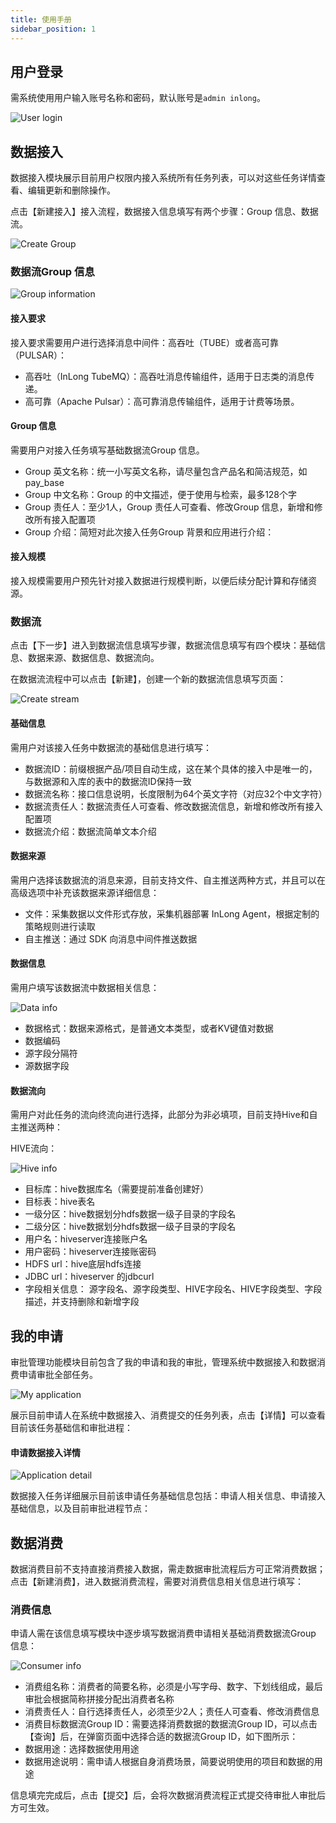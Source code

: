 ```yaml
---
title: 使用手册
sidebar_position: 1
---
```


## 用户登录

需系统使用用户输入账号名称和密码，默认账号是`admin inlong`。

![User login](img/user-login.png)

## 数据接入

数据接入模块展示目前用户权限内接入系统所有任务列表，可以对这些任务详情查看、编辑更新和删除操作。

点击【新建接入】接入流程，数据接入信息填写有两个步骤：Group 信息、数据流。

![Create Group](img/create-group.png)

### 数据流Group 信息

![Group information](img/group-information.png)

#### 接入要求

接入要求需要用户进行选择消息中间件：高吞吐（TUBE）或者高可靠（PULSAR）：

- 高吞吐（InLong TubeMQ）：高吞吐消息传输组件，适用于日志类的消息传递。
- 高可靠（Apache Pulsar）：高可靠消息传输组件，适用于计费等场景。

#### Group 信息

需要用户对接入任务填写基础数据流Group 信息。

- Group 英文名称：统一小写英文名称，请尽量包含产品名和简洁规范，如pay_base
- Group 中文名称：Group 的中文描述，便于使用与检索，最多128个字
- Group 责任人：至少1人，Group 责任人可查看、修改Group 信息，新增和修改所有接入配置项
- Group 介绍：简短对此次接入任务Group 背景和应用进行介绍：

#### 接入规模

接入规模需要用户预先针对接入数据进行规模判断，以便后续分配计算和存储资源。

### 数据流

点击【下一步】进入到数据流信息填写步骤，数据流信息填写有四个模块：基础信息、数据来源、数据信息、数据流向。

在数据流流程中可以点击【新建】，创建一个新的数据流信息填写页面：

![Create stream](img/create-stream.png)

#### 基础信息

需用户对该接入任务中数据流的基础信息进行填写：

- 数据流ID：前缀根据产品/项目自动生成，这在某个具体的接入中是唯一的，与数据源和入库的表中的数据流ID保持一致
- 数据流名称：接口信息说明，长度限制为64个英文字符（对应32个中文字符）
- 数据流责任人：数据流责任人可查看、修改数据流信息，新增和修改所有接入配置项
- 数据流介绍：数据流简单文本介绍

#### 数据来源

需用户选择该数据流的消息来源，目前支持文件、自主推送两种方式，并且可以在高级选项中补充该数据来源详细信息：

- 文件：采集数据以文件形式存放，采集机器部署 InLong Agent，根据定制的策略规则进行读取
- 自主推送：通过 SDK 向消息中间件推送数据

#### 数据信息

需用户填写该数据流中数据相关信息：

![Data info](img/data-info.png)

- 数据格式：数据来源格式，是普通文本类型，或者KV键值对数据
- 数据编码
- 源字段分隔符
- 源数据字段

#### 数据流向

需用户对此任务的流向终流向进行选择，此部分为非必填项，目前支持Hive和自主推送两种：

HIVE流向：

![Hive info](img/hive-info.png)

- 目标库：hive数据库名（需要提前准备创建好）
- 目标表：hive表名
- 一级分区：hive数据划分hdfs数据一级子目录的字段名
- 二级分区：hive数据划分hdfs数据一级子目录的字段名
- 用户名：hiveserver连接账户名
- 用户密码：hiveserver连接账密码
- HDFS url：hive底层hdfs连接
- JDBC url：hiveserver 的jdbcurl
- 字段相关信息： 源字段名、源字段类型、HIVE字段名、HIVE字段类型、字段描述，并支持删除和新增字段

## 我的申请

审批管理功能模块目前包含了我的申请和我的审批，管理系统中数据接入和数据消费申请审批全部任务。

![My application](img/my-application.png)

展示目前申请人在系统中数据接入、消费提交的任务列表，点击【详情】可以查看目前该任务基础信和审批进程：

#### 申请数据接入详情

![Application detail](img/application-detail.png)

数据接入任务详细展示目前该申请任务基础信息包括：申请人相关信息、申请接入基础信息，以及目前审批进程节点：

## 数据消费

数据消费目前不支持直接消费接入数据，需走数据审批流程后方可正常消费数据； 点击【新建消费】，进入数据消费流程，需要对消费信息相关信息进行填写：

### 消费信息

申请人需在该信息填写模块中逐步填写数据消费申请相关基础消费数据流Group 信息：

![Consumer info](img/consumer-info.png)

- 消费组名称：消费者的简要名称，必须是小写字母、数字、下划线组成，最后审批会根据简称拼接分配出消费者名称
- 消费责任人：自行选择责任人，必须至少2人；责任人可查看、修改消费信息
- 消费目标数据流Group ID：需要选择消费数据的数据流Group ID，可以点击【查询】后，在弹窗页面中选择合适的数据流Group ID，如下图所示：
- 数据用途：选择数据使用用途
- 数据用途说明：需申请人根据自身消费场景，简要说明使用的项目和数据的用途

信息填完完成后，点击【提交】后，会将次数据消费流程正式提交待审批人审批后方可生效。